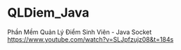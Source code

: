 # QLDiem_Java
Phần Mềm Quản Lý Điểm Sinh Viên - Java Socket
https://www.youtube.com/watch?v=SLJpfzujz08&t=184s
